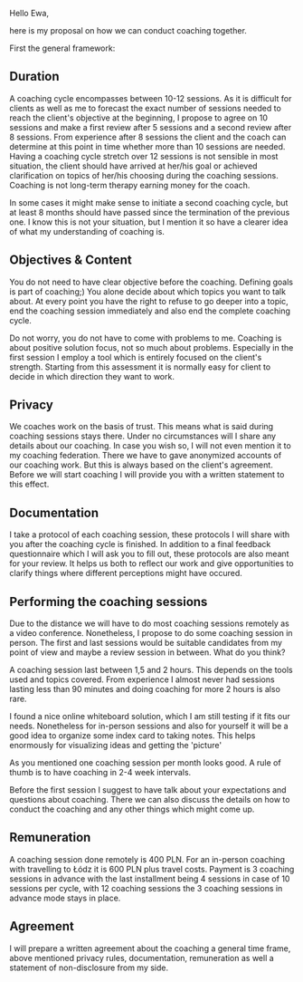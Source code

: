 Hello Ewa, 


here is my proposal on how we can conduct coaching together.

First the general framework:


## Duration
A coaching cycle encompasses between 10-12 sessions. As it is difficult for clients as well as me to forecast the exact number of sessions needed to reach the client's objective at the beginning, I propose to agree on 10 sessions and make a first review after 5 sessions and a second review after 8 sessions. From experience after 8 sessions the client and the coach can determine at this point in time whether more than 10 sessions are needed. Having a coaching cycle stretch over 12 sessions is not sensible in most situation, the client should have arrived at her/his goal or achieved clarification on topics of her/his choosing during the coaching sessions. Coaching is not long-term therapy earning money for the coach.

In some cases it might make sense to initiate a second coaching cycle, but at least 8 months should have passed since the termination of the previous one. I know this is not your situation, but I mention it so have a clearer idea of what my understanding of coaching is.


## Objectives & Content
You do not need to have clear objective before the coaching. Defining goals is part of coaching;) You alone decide about which topics you want to talk about. At every point you have the right to refuse to go deeper into a topic, end the coaching session immediately and also end the complete coaching cycle.

Do not worry, you do not have to come with problems to me. Coaching is about positive solution focus, not so much about problems. Especially in the first session I employ a tool which is entirely focused on the client's strength. Starting from this assessment it is normally easy for client to decide in which direction they want to work.


## Privacy
We coaches work on the basis of trust. This means what is said during coaching sessions stays there. Under no circumstances will I share any details about our coaching. In case you wish so, I will not even mention it to my coaching federation. There we have to gave anonymized accounts of our coaching work. But this is always based on the client's agreement. Before we will start coaching I will provide you with a written statement to this effect.

## Documentation
I take a protocol of each coaching session, these protocols I will share with you after the coaching cycle is finished. In addition to a final feedback questionnaire which I will ask you to fill out, these protocols are also meant for your review. It helps us both to reflect our work and give opportunities to clarify things where different perceptions might have occured.


## Performing the coaching sessions
Due to the distance we will have to do most coaching sessions remotely as a video conference. Nonetheless, I propose to do some coaching session in person. The first and last sessions would be suitable candidates from my point of view and maybe a review session in between. What do you think?

A coaching session last between 1,5 and 2 hours. This depends on the tools used and topics covered. From experience I almost never had sessions lasting less than 90 minutes and doing coaching for more 2 hours is also rare.

I found a nice online whiteboard solution, which I am still testing if it fits our needs. Nonetheless for in-person sessions and also for yourself it will be a good idea to organize some index card to taking notes. This helps enormously for visualizing ideas and getting the 'picture'

As you mentioned one coaching session per month looks good. A rule of thumb is to have coaching in 2-4 week intervals.

Before the first session I suggest to have talk about your expectations and questions about coaching. There we can also discuss the details on how to conduct the coaching and any other things which might come up.


## Remuneration

A coaching session done remotely is 400 PLN. For an in-person coaching with travelling to Łódz it is 600 PLN plus travel costs. Payment is 3 coaching sessions in advance with the last installment being 4 sessions in case of 10 sessions per cycle, with 12 coaching sessions the 3 coaching sessions in advance mode stays in place.


## Agreement

I will prepare a written agreement about the coaching a general time frame, above mentioned privacy rules, documentation, remuneration as well a statement of non-disclosure from my side.







